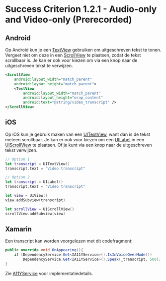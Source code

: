 # Success Criterion 1.2.1 - Audio-only and Video-only (Prerecorded)
## Android

Op Android kun je een [TextView](https://developer.android.com/reference/android/widget/TextView) gebruiken om uitgeschreven tekst te tonen. Vergeet niet om deze in een [ScrollView](https://developer.android.com/reference/android/widget/ScrollView) te plaatsen, zodat de tekst scrollbaar is. Je kan er ook voor kiezen om via een knop naar de uitgeschreven tekst te verwijzen.

```xml
<ScrollView
    android:layout_width="match_parent"
    android:layout_height="match_parent">
    <TextView
        android:layout_width="match_parent"
        android:layout_height="wrap_content"
        android:text="@string/video_transcript" />
</ScrollView>
```
## iOS

Op iOS kun je gebruik maken van een [UITextView](https://developer.apple.com/documentation/uikit/uitextview), want dan is de tekst meteen scrollbaar. Je kan er ook voor kiezen om een [UILabel](https://developer.apple.com/documentation/uikit/uilabel) in een [UIScrollView](https://developer.apple.com/documentation/uikit/uiscrollview) te plaatsen. Of je kunt via een knop naar de uitgeschreven tekst verwijzen.

```swift
// Option 1
let transcript = UITextView()
transcript.text = "Video transcript"

// Option 2
let transcript = UILabel()
transcript.text = "Video transcript"

let view = UIView()
view.addSubview(transcript)

let scrollView = UIScrollView()
scrollView.addSubview(view)
```
## Xamarin

Een transcript kan worden voorgelezen met dit codefragment:

```csharp
public override void OnAppearing(){
    if (DependencyService.Get<IA11YService>().IsInVoiceOverMode())
        DependencyService.Get<IA11YService>().Speak(_transcript, 500);
}
```

Zie [A11YService](./A11YService.md) voor implementatiedetails.